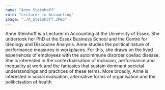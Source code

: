 ```yaml
---
name: "Anne Steinhoff"
role: "Lecturer in Accounting"
image: "./A_Steinhoff.JPEG"
---
```


Anne Steinhoff is a Lecturer in Accounting at the University of Essex. She undertook her PhD at the Essex Business School and the Centre for Ideology and Discourse Analysis. 
Anne studies the political nature of performance measures in workplaces. For this, she draws on the lived experiences of employees with the autoimmune disorder coeliac disease. She is interested in the contextualisation of inclusion, performance and inequality at work and the fantasies that sustain dominant societal understandings and practices of these terms. More broadly, Anne is interested in social evaluation, alternative forms of organisation and the politicisation of health
